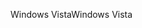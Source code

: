 <span data-ttu-id="6ef7a-101">Windows Vista</span><span class="sxs-lookup"><span data-stu-id="6ef7a-101">Windows Vista</span></span>